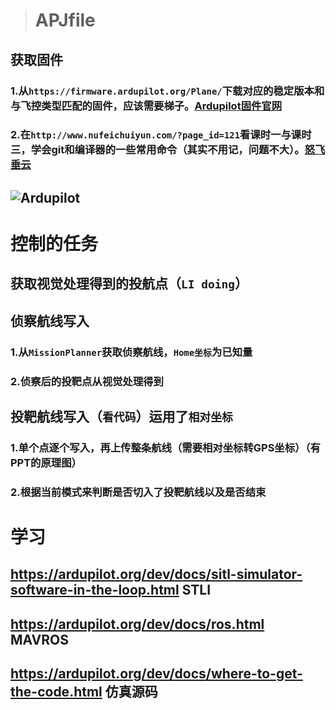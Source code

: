 ># APJfile
## 获取固件
### 1.从`https://firmware.ardupilot.org/Plane/`下载对应的稳定版本和与飞控类型匹配的固件，应该需要梯子。[Ardupilot固件官网](https://firmware.ardupilot.org/Plane/)
### 2.在`http://www.nufeichuiyun.com/?page_id=121`看课时一与课时三，学会git和编译器的一些常用命令（其实不用记，问题不大）。[怒飞垂云](http://www.nufeichuiyun.com/?page_id=121)
##  ![Ardupilot](https://firmware.ardupilot.org/Tools/Logos/ArduPilot-Cleaned-Transparent.png)

# 控制的任务
## 获取视觉处理得到的投航点（`LI doing`）
## 侦察航线写入
### 1.从`MissionPlanner`获取侦察航线，`Home坐标`为已知量
### 2.侦察后的投靶点从视觉处理得到
## 投靶航线写入（`看代码`）运用了`相对坐标`
### 1.单个点逐个写入，再上传整条航线（需要相对坐标转GPS坐标）（有PPT的原理图）
### 2.根据当前模式来判断是否切入了投靶航线以及是否结束


# 学习
## https://ardupilot.org/dev/docs/sitl-simulator-software-in-the-loop.html  STLI
## https://ardupilot.org/dev/docs/ros.html  MAVROS
## https://ardupilot.org/dev/docs/where-to-get-the-code.html 仿真源码
